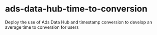 # ads-data-hub-time-to-conversion
Deploy the use of Ads Data Hub and timestamp conversion to develop an average time to conversion for users
